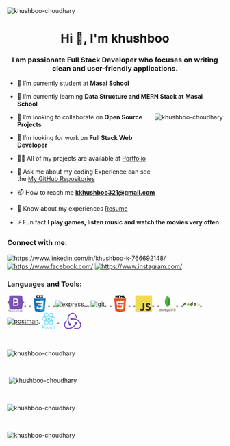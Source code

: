 <p><img align="center" src="https://camo.githubusercontent.com/f6decabc6a509fd6d5d8a1053fedc3ad96458e223c6a9f8f312d125b6e833c7b/68747470733a2f2f692e696d6775722e636f6d2f6958754c3148472e706e67" alt="khushboo-choudhary" /></p>

<h1 align="center">Hi 👋, I'm khushboo</h1>
<h3 align="center">I am passionate Full Stack Developer who focuses on writing clean and user-friendly applications.</h3>

- 🔭 I’m currently student at **Masai School**

- 🌱 I’m currently learning **Data Structure and MERN Stack at Masai School**      <p><img align="right" height= "200px" src="https://external-preview.redd.it/TBKXp39Mgvo9-Jv8e710_u-l-wUFn2CC7oMi3R6M8QQ.jpg?auto=webp&s=454cb0c8f0637c924a8cdfed884bbd644b1713a4" alt="khushboo-choudhary" /></p>


- 👯 I’m looking to collaborate on **Open Source Projects**   

- 🤝 I’m looking for work on **Full Stack Web Developer**                 

- 👨‍💻 All of my projects are available at [Portfolio](https://khushboo-choudhary.netlify.app)

- 💬 Ask me about my coding Experience can see the [My GitHub Repositories](https://github.com/khushboo-choudhary?tab=repositories)

- 📫 How to reach me **kkhushboo321@gmail.com**

- 📄 Know about my experiences [Resume](https://drive.google.com/file/d/1KSk6QIddez6oNdRGNWcqg_WKeTw0ERLo/view?usp=sharing)

- ⚡ Fun fact **I play games, listen music and watch the movies very often.**

<h3 align="left">Connect with me:</h3>
<p align="left">
<a href="https://linkedin.com/in/https://www.linkedin.com/in/khushboo-k-766692148/" target="blank"><img align="center" src="https://raw.githubusercontent.com/rahuldkjain/github-profile-readme-generator/master/src/images/icons/Social/linked-in-alt.svg" alt="https://www.linkedin.com/in/khushboo-k-766692148/" height="30" width="40" /></a>
<a href="https://fb.com/https://www.facebook.com/" target="blank"><img align="center" src="https://raw.githubusercontent.com/rahuldkjain/github-profile-readme-generator/master/src/images/icons/Social/facebook.svg" alt="https://www.facebook.com/" height="30" width="40" /></a>
<a href="https://instagram.com/https://www.instagram.com/" target="blank"><img align="center" src="https://raw.githubusercontent.com/rahuldkjain/github-profile-readme-generator/master/src/images/icons/Social/instagram.svg" alt="https://www.instagram.com/" height="30" width="40" /></a>
</p>

<h3 align="left" >Languages and Tools:</h3>
<p> <a href="https://getbootstrap.com" target="_blank" rel="noreferrer">
<img align= "center" src="https://raw.githubusercontent.com/devicons/devicon/master/icons/bootstrap/bootstrap-plain-wordmark.svg" alt="bootstrap" width="40" height="40"/> </a> &nbsp;&nbsp;<a href="https://www.w3schools.com/css/" target="_blank" rel="noreferrer"> 
<img align= "center" src="https://raw.githubusercontent.com/devicons/devicon/master/icons/css3/css3-original-wordmark.svg" alt="css3" width="40" height="40"/> </a> &nbsp;&nbsp;<a href="https://expressjs.com" target="_blank" rel="noreferrer"> 
<img align= "center" src="https://www.mementotech.in/assets/images/icons/express.png" alt="express" width="40" height="40"/> &nbsp;&nbsp;</a> <a href="https://git-scm.com/" target="_blank" rel="noreferrer">
<img align= "center" src="https://www.vectorlogo.zone/logos/git-scm/git-scm-icon.svg" alt="git" width="40" height="40"/> </a> &nbsp;&nbsp;<a href="https://www.w3.org/html/" target="_blank" rel="noreferrer">
<img align= "center" src="https://raw.githubusercontent.com/devicons/devicon/master/icons/html5/html5-original-wordmark.svg" alt="html5" width="40" height="40"/> </a> &nbsp;&nbsp;<a href="https://developer.mozilla.org/en-US/docs/Web/JavaScript" target="_blank" rel="noreferrer"> 
<img align= "center" src="https://raw.githubusercontent.com/devicons/devicon/master/icons/javascript/javascript-original.svg" alt="javascript" width="40" height="40"/> </a> &nbsp;&nbsp;<a href="https://www.mongodb.com/" target="_blank" rel="noreferrer"> 
<img align= "center" src="https://raw.githubusercontent.com/devicons/devicon/master/icons/mongodb/mongodb-original-wordmark.svg" alt="mongodb" width="40" height="40"/> </a> &nbsp;&nbsp;<a href="https://nodejs.org" target="_blank" rel="noreferrer"> 
<img align= "center" src="https://raw.githubusercontent.com/devicons/devicon/master/icons/nodejs/nodejs-original-wordmark.svg" alt="nodejs" width="40" height="40"/> </a>&nbsp;&nbsp; <a href="https://postman.com" target="_blank" rel="noreferrer"> 
<img align= "center" src="https://www.vectorlogo.zone/logos/getpostman/getpostman-icon.svg" alt="postman" width="40" height="40"/> </a> <a href="https://reactjs.org/" target="_blank" rel="noreferrer"> 
<img align= "center" src="https://raw.githubusercontent.com/devicons/devicon/master/icons/react/react-original-wordmark.svg" alt="react" width="40" height="40"/> </a>&nbsp;&nbsp; <a href="https://redux.js.org" target="_blank" rel="noreferrer"> 
<img align= "center" src="https://raw.githubusercontent.com/devicons/devicon/master/icons/redux/redux-original.svg" alt="redux" width="40" height="40"/> </a> </p>
<br>


<p><img align="center" src="https://github-readme-stats.vercel.app/api/top-langs?username=khushboo-choudhary&show_icons=true&locale=en&layout=compact" alt="khushboo-choudhary" /></p>
<br>


<p>&nbsp;<img align="center" src="https://github-readme-stats.vercel.app/api?username=khushboo-choudhary&show_icons=true&locale=en" alt="khushboo-choudhary" /></p>
<br>


<p><img align="center" src="https://github-readme-streak-stats.herokuapp.com/?user=khushboo-choudhary&" alt="khushboo-choudhary" /></p>
<br>

<p><img align="center" src="https://raw.githubusercontent.com/Trilokia/Trilokia/379277808c61ef204768a61bbc5d25bc7798ccf1/bottom_header.svg" alt="khushboo-choudhary" /></p>

